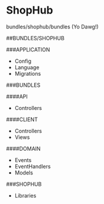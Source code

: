# ShopHub

bundles/shophub/bundles (Yo Dawg!)

##BUNDLES/SHOPHUB

###APPLICATION
- Config
- Language
- Migrations


###BUNDLES

####API
- Controllers

####CLIENT
- Controllers
- Views

####DOMAIN 
- Events
- EventHandlers
- Models

###SHOPHUB
- Libraries